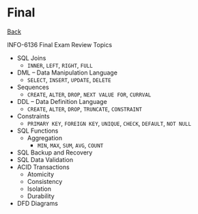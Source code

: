 # Final

[Back](../data_tech.md)

INFO-6136
Final Exam Review Topics

- SQL Joins
  - `INNER`, `LEFT`, `RIGHT`, `FULL`
- DML – Data Manipulation Language
  - `SELECT`, `INSERT`, `UPDATE`, `DELETE`
- Sequences
  - `CREATE`, `ALTER`, `DROP`, `NEXT VALUE FOR`, `CURRVAL`
- DDL – Data Definition Language
  - `CREATE`, `ALTER`, `DROP`, `TRUNCATE`, `CONSTRAINT`
- Constraints
  - `PRIMARY KEY`, `FOREIGN KEY`, `UNIQUE`, `CHECK`, `DEFAULT`, `NOT NULL`
- SQL Functions
  - Aggregation
    - `MIN`, `MAX`, `SUM`, `AVG`, `COUNT`
- SQL Backup and Recovery
- SQL Data Validation
- ACID Transactions
  - Atomicity
  - Consistency
  - Isolation
  - Durability
- DFD Diagrams
